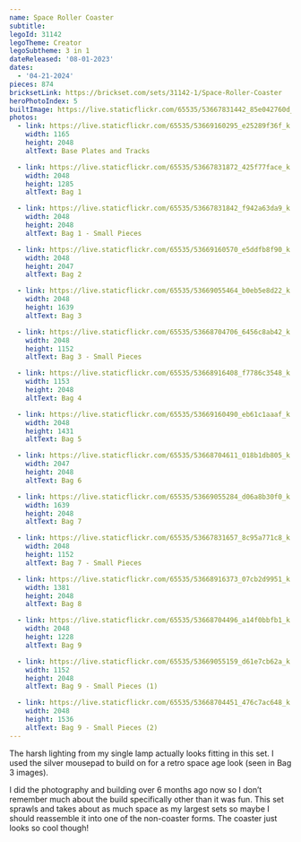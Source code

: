 ```yaml
---
name: Space Roller Coaster
subtitle: 
legoId: 31142
legoTheme: Creator
legoSubtheme: 3 in 1
dateReleased: '08-01-2023'
dates:
  - '04-21-2024'
pieces: 874
bricksetLink: https://brickset.com/sets/31142-1/Space-Roller-Coaster
heroPhotoIndex: 5
builtImage: https://live.staticflickr.com/65535/53667831442_85e042760d_k.jpg
photos:
  - link: https://live.staticflickr.com/65535/53669160295_e25289f36f_k.jpg
    width: 1165
    height: 2048
    altText: Base Plates and Tracks

  - link: https://live.staticflickr.com/65535/53667831872_425f77face_k.jpg
    width: 2048
    height: 1285
    altText: Bag 1

  - link: https://live.staticflickr.com/65535/53667831842_f942a63da9_k.jpg
    width: 2048
    height: 2048
    altText: Bag 1 - Small Pieces

  - link: https://live.staticflickr.com/65535/53669160570_e5ddfb8f90_k.jpg
    width: 2048
    height: 2047
    altText: Bag 2

  - link: https://live.staticflickr.com/65535/53669055464_b0eb5e8d22_k.jpg
    width: 2048
    height: 1639
    altText: Bag 3

  - link: https://live.staticflickr.com/65535/53668704706_6456c8ab42_k.jpg
    width: 2048
    height: 1152
    altText: Bag 3 - Small Pieces

  - link: https://live.staticflickr.com/65535/53668916408_f7786c3548_k.jpg
    width: 1153
    height: 2048
    altText: Bag 4

  - link: https://live.staticflickr.com/65535/53669160490_eb61c1aaaf_k.jpg
    width: 2048
    height: 1431
    altText: Bag 5

  - link: https://live.staticflickr.com/65535/53668704611_018b1db805_k.jpg
    width: 2047
    height: 2048
    altText: Bag 6

  - link: https://live.staticflickr.com/65535/53669055284_d06a8b30f0_k.jpg
    width: 1639
    height: 2048
    altText: Bag 7

  - link: https://live.staticflickr.com/65535/53667831657_8c95a771c8_k.jpg
    width: 2048
    height: 1152
    altText: Bag 7 - Small Pieces

  - link: https://live.staticflickr.com/65535/53668916373_07cb2d9951_k.jpg
    width: 1381
    height: 2048
    altText: Bag 8

  - link: https://live.staticflickr.com/65535/53668704496_a14f0bbfb1_k.jpg
    width: 2048
    height: 1228
    altText: Bag 9

  - link: https://live.staticflickr.com/65535/53669055159_d61e7cb62a_k.jpg
    width: 1152
    height: 2048
    altText: Bag 9 - Small Pieces (1)

  - link: https://live.staticflickr.com/65535/53668704451_476c7ac648_k.jpg
    width: 2048
    height: 1536
    altText: Bag 9 - Small Pieces (2)
---
```


The harsh lighting from my single lamp actually looks fitting in this set.
I used the silver mousepad to build on for a retro space age look
(seen in Bag 3 images).

I did the photography and building over 6 months ago now
so I don’t remember much about the build specifically other than it was fun.
This set sprawls and takes about as much space as my largest sets
so maybe I should reassemble it into one of the non-coaster forms.
The coaster just looks so cool though!
